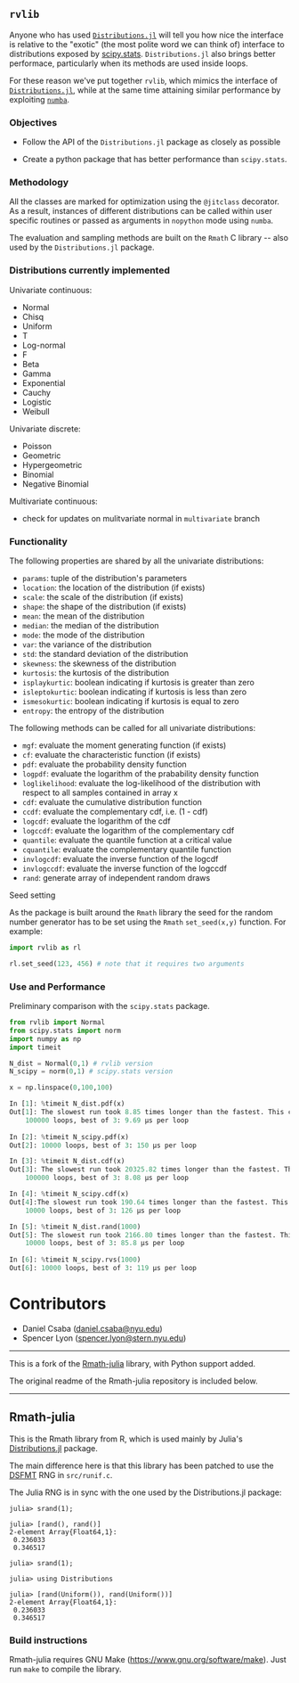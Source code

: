 ## `rvlib`

Anyone who has used [`Distributions.jl`](https://github.com/JuliaStats/Distributions.jl) will tell
you how nice the interface is relative to the "exotic" (the most polite word
we can think of) interface to distributions exposed by
[scipy.stats](http://docs.scipy.org/doc/scipy-0.17.1/reference/stats.html).
`Distributions.jl` also brings better performace, particularly when its
methods are used inside loops.

For these reason we've put together `rvlib`, which mimics the
interface of [`Distributions.jl`](https://github.com/JuliaStats/Distributions.jl), while at the same
time attaining similar performance by exploiting [`numba`](http://numba.pydata.org/).


### Objectives

* Follow the API of the `Distributions.jl` package as closely as possible 

* Create a python package that has better performance than `scipy.stats`. 

### Methodology

All the classes are marked for optimization using the `@jitclass` decorator. As a result, instances of different distributions can be called within user specific routines or passed as arguments in `nopython` mode using `numba`.

The evaluation and sampling methods are built on the `Rmath` C library -- also used by the `Distributions.jl` package.

### Distributions currently implemented

Univariate continuous:

* Normal
* Chisq
* Uniform
* T
* Log-normal
* F
* Beta
* Gamma
* Exponential
* Cauchy
* Logistic
* Weibull

Univariate discrete:

* Poisson
* Geometric
* Hypergeometric
* Binomial
* Negative Binomial


Multivariate continuous:

* check for updates on mulitvariate normal in `multivariate` branch

### Functionality

The following properties are shared by all the univariate distributions:

* `params`: tuple of the distribution's parameters
* `location`: the location of the distribution (if exists)
* `scale`: the scale of the distribution (if exists)
* `shape`: the shape of the distribution (if exists)
* `mean`: the mean of the distribution
* `median`: the median of the distribution
* `mode`: the mode of the distribution
* `var`: the variance of the distribution
* `std`: the standard deviation of the distribution
* `skewness`: the skewness of the distribution
* `kurtosis`: the kurtosis of the distribution
* `isplaykurtic`: boolean indicating if kurtosis is greater than zero
* `isleptokurtic`: boolean indicating if kurtosis is less than zero
* `ismesokurtic`: boolean indicating if kurtosis is equal to zero
* `entropy`: the entropy of the distribution

The following methods can be called for all univariate distributions:

* `mgf`: evaluate the moment generating function (if exists)
* `cf`: evaluate the characteristic function (if exists)
* `pdf`: evaluate the probability density function
* `logpdf`: evaluate the logarithm of the prabability density function
* `loglikelihood`: evaluate the log-likelihood of the distribution with respect to all samples contained in array x
* `cdf`: evaluate the cumulative distribution function
* `ccdf`: evaluate the complementary cdf, i.e. (1 - cdf)
* `logcdf`: evaluate the logarithm of the cdf
* `logccdf`: evaluate the logarithm of the complementary cdf
* `quantile`: evaluate the quantile function at a critical value
* `cquantile`: evaluate the complementary quantile function
* `invlogcdf`: evaluate the inverse function of the logcdf
* `invlogccdf`: evaluate the inverse function of the logccdf
* `rand`: generate array of independent random draws

Seed setting

As the package is built around the `Rmath` library the seed for the random number generator has to be set using the `Rmath` `set_seed(x,y)` function. For example:

```python
import rvlib as rl

rl.set_seed(123, 456) # note that it requires two arguments
```


### Use and Performance

Preliminary comparison with the `scipy.stats` package.

```python
from rvlib import Normal
from scipy.stats import norm
import numpy as np
import timeit

N_dist = Normal(0,1) # rvlib version
N_scipy = norm(0,1) # scipy.stats version

x = np.linspace(0,100,100)
```


```python
In [1]: %timeit N_dist.pdf(x)
Out[1]: The slowest run took 8.85 times longer than the fastest. This could mean that an intermediate result is being cached.
    100000 loops, best of 3: 9.69 µs per loop
    
In [2]: %timeit N_scipy.pdf(x)
Out[2]: 10000 loops, best of 3: 150 µs per loop
```


```python
In [3]: %timeit N_dist.cdf(x)
Out[3]: The slowest run took 20325.82 times longer than the fastest. This could mean that an intermediate result is being cached.
    100000 loops, best of 3: 8.08 µs per loop

In [4]: %timeit N_scipy.cdf(x)
Out[4]:The slowest run took 190.64 times longer than the fastest. This could mean that an intermediate result is being cached.
    10000 loops, best of 3: 126 µs per loop
```


```python
In [5]: %timeit N_dist.rand(1000)
Out[5]: The slowest run took 2166.80 times longer than the fastest. This could mean that an intermediate result is being cached.
    10000 loops, best of 3: 85.8 µs per loop
    
In [6]: %timeit N_scipy.rvs(1000)
Out[6]: 10000 loops, best of 3: 119 µs per loop
```


# Contributors

* Daniel Csaba (daniel.csaba@nyu.edu)
* Spencer Lyon (spencer.lyon@stern.nyu.edu)

---

This is a fork of the [Rmath-julia](https://github.com/JuliaLang/Rmath-julia)
library, with Python support added.

The original readme of the Rmath-julia repository is included below.

---

## Rmath-julia

This is the Rmath library from R, which is used mainly by Julia's
[Distributions.jl](https://github.com/JuliaStats/Distributions.jl)
package.

The main difference here is that this library has been patched to use
the [DSFMT](http://www.math.sci.hiroshima-u.ac.jp/~m-mat/MT/SFMT/) RNG
in `src/runif.c`.

The Julia RNG is in sync with the one used by the Distributions.jl package:

````
julia> srand(1);

julia> [rand(), rand()]
2-element Array{Float64,1}:
 0.236033
 0.346517

julia> srand(1);

julia> using Distributions

julia> [rand(Uniform()), rand(Uniform())]
2-element Array{Float64,1}:
 0.236033
 0.346517
````

### Build instructions

Rmath-julia requires GNU Make (https://www.gnu.org/software/make). Just run
`make` to compile the library.